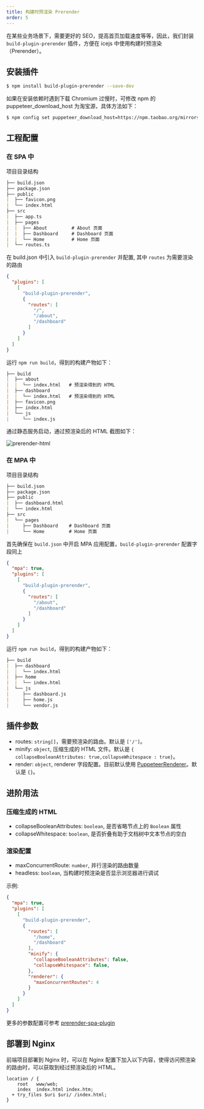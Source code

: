 ```yaml
---
title: 构建时预渲染 Prerender
order: 5
---
```


在某些业务场景下，需要更好的 SEO，提高首页加载速度等等，因此，我们封装 `build-plugin-prerender` 插件，方便在 icejs 中使用构建时预渲染（Prerender）。

## 安装插件

```bash
$ npm install build-plugin-prerender --save-dev
```

如果在安装依赖时遇到下载 Chromium 过慢时，可修改 npm 的 puppeteer_download_host 为淘宝源，具体方法如下：

```bash
$ npm config set puppeteer_download_host=https://npm.taobao.org/mirrors
```
## 工程配置

### 在 SPA 中

项目目录结构

```markdown
├── build.json
├── package.json
├── public
|  ├── favicon.png
|  └── index.html
├── src
|  ├── app.ts
|  ├── pages
|  |  ├── About         # About 页面
|  |  ├── Dashboard     # Dashboard 页面
|  |  └── Home          # Home 页面
|  └── routes.ts
```

在 build.json 中引入 `build-plugin-prerender` 并配置, 其中 `routes` 为需要渲染的路由

```json
{
  "plugins": [
    [
      "build-plugin-prerender",
      {
        "routes": [
          "/",
          "/about",
          "/dashboard"
        ]
      }
    ]
  ]
}
```

运行 `npm run build`，得到的构建产物如下：

```markdown
├── build
|  ├── about
|  |  └── index.html   # 预渲染得到的 HTML
|  ├── dashboard
|  |  └── index.html   # 预渲染得到的 HTML
|  ├── favicon.png
|  ├── index.html
|  └── js
|     └── index.js
```

通过静态服务启动，通过预渲染后的 HTML 截图如下：

![prerender-html](https://img.alicdn.com/tfs/TB1kihJJYj1gK0jSZFOXXc7GpXa-1364-738.png)

### 在 MPA 中

项目目录结构

```markdown
├── build.json
├── package.json
├── public
|  ├── dashboard.html
|  └── index.html
├── src
|  └── pages
|     ├── Dashboard    # Dashboard 页面
|     └── Home         # Home 页面
```

首先确保在 `build.json` 中开启 MPA 应用配置，`build-plugin-prerender` 配置字段同上

```json
{
  "mpa": true,
  "plugins": [
    [
      "build-plugin-prerender",
      {
        "routes": [
          "/about",
          "/dashboard"
        ]
      }
    ]
  ]
}
```

运行 `npm run build`，得到的构建产物如下：

```markdown
├── build
|  ├── dashboard
|  |  └── index.html
|  ├── home
|  |  └── index.html
|  └── js
|     ├── dashboard.js
|     ├── home.js
|     └── vendor.js
```

## 插件参数

- routes: `string[]`，需要预渲染的路由。默认是 `['/']`。
- minify: `object`, 压缩生成的 HTML 文件。默认是 `{ collapseBooleanAttributes: true,collapseWhitespace : true}`。
- render: `object`, renderer 字段配置。目前默认使用 [PuppeteerRenderer](https://github.com/JoshTheDerf/prerenderer/tree/master/renderers/renderer-puppeteer)。默认是 `{}`。

## 进阶用法

### 压缩生成的 HTML
- collapseBooleanAttributes: `boolean`, 是否省略节点上的 `Boolean` 属性
- collapseWhitespace: `boolean`, 是否折叠有助于文档树中文本节点的空白

### 渲染配置
- maxConcurrentRoute: `number`, 并行渲染的路由数量
- headless: `boolean`, 当构建时预渲染是否显示浏览器进行调试

示例: 
```json
{
  "mpa": true,
  "plugins": [
    [
      "build-plugin-prerender",
      {
        "routes": [
          "/home",
          "/dashboard"
        ],
        "minify": {
          "collapseBooleanAttributes": false,
          "collapseWhitespace": false,
        },
        "renderer": {
          "maxConcurrentRoutes": 4
        }
      }
    ]
  ]
}
```

更多的参数配置可参考 [prerender-spa-plugin](https://github.com/chrisvfritz/prerender-spa-plugin)

## 部署到 Nginx

前端项目部署到 Nginx 时，可以在 Nginx 配置下加入以下内容，使得访问预渲染的路由时，可以获取到经过预渲染后的 HTML。

```nginx
location / {
    root   www/web;
    index  index.html index.htm;
  + try_files $uri $uri/ /index.html;
}
```


